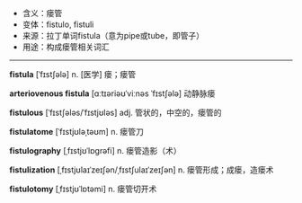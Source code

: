 - <span class="definition">含义：瘘管</span>
- <span class="definition">变体：fistulo, fistuli</span>
- <span class="definition">来源：拉丁单词fistula（意为pipe或tube，即管子）</span>
- <span class="definition">用途：构成瘘管相关词汇</span>

---

<span class="vocabulary">**fistula**</span> [ˈfɪstʃələ] n. [医学] 瘘；瘘管

<span class="vocabulary">**arteriovenous fistula**</span> [ɑːtɪəriəʊˈviːnəs ˈfɪstʃələ] 动静脉瘘 

<span class="vocabulary">**fistulous**</span> [ˈfɪstʃələs/ˈfɪstjʊləs] adj. 管状的，中空的，瘘管的

<span class="vocabulary">**fistulatome**</span> [ˈfɪstjʊləˌtəʊm] n. 瘘管刀

<span class="vocabulary">**fistulography**</span> [ˌfɪstjʊˈlɒgrəfi] n. 瘘管造影（术）

<span class="vocabulary">**fistulization**</span> [ˌfɪstjʊlaɪˈzeɪʃən/ˌfɪstʃulaɪˈzeɪʃən] n. 瘘管形成；成瘘，造瘘术  

<span class="vocabulary">**fistulotomy**</span> [ˌfɪstjʊˈlɒtəmi] n. 瘘管切开术
